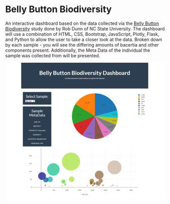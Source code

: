 # Belly Button Biodiversity

An interactive dashboard based on the data collected via the [Belly Button Biodiversity](http://robdunnlab.com/projects/belly-button-biodiversity/) study done by Rob Dunn of NC State University. The dashboard will use a combination of HTML, CSS, Bootstrap, JavaScript, Plotly, Flask, and Python to allow the user to take a closer look at the data. Broken down by each sample - you will see the differing amounts of bacertia and other components present. Additionally, the Meta Data of the individual the sample was collected from will be presented.



![Alt text](imgs/dashboard-stock.png?raw=true "Dashboard")
